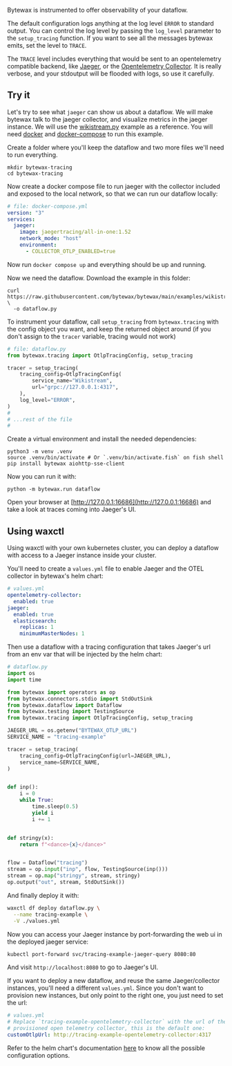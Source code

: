 Bytewax is instrumented to offer observability of your dataflow.

The default configuration logs anything at the log level `ERROR` to
standard output. You can control the log level by passing the
`log_level` parameter to the `setup_tracing` function. If you want to
see all the messages bytewax emits, set the level to `TRACE`.

The `TRACE` level includes everything that would be sent to an
opentelemetry compatible backend, like
[Jaeger](https://www.jaegertracing.io/), or the [Opentelemetry
Collector](https://opentelemetry.io/docs/collector/). It is really
verbose, and your stdoutput will be flooded with logs, so use it
carefully.

## Try it

Let's try to see what `jaeger` can show us about a dataflow. We will
make bytewax talk to the jaeger collector, and visualize metrics in the
jaeger instance. We will use the
[wikistream.py](https://github.com/bytewax/bytewax/blob/main/examples/wikistream.py)
example as a reference. You will need [docker](https://www.docker.com/) and
[docker-compose](https://docs.docker.com/compose/) to run this example.

Create a folder where you'll keep the dataflow and two more files
we'll need to run everything.

```shell
mkdir bytewax-tracing
cd bytewax-tracing
```

Now create a docker compose file to run jaeger with the
collector included and exposed to the local network,
so that we can run our dataflow locally:

```yaml
# file: docker-compose.yml
version: "3"
services:
  jaeger:
    image: jaegertracing/all-in-one:1.52
    network_mode: "host"
    environment:
      - COLLECTOR_OTLP_ENABLED=true
```

Now run `docker compose up` and everything should be up and running.

Now we need the dataflow. Download the example in this folder:

```shell
curl https://raw.githubusercontent.com/bytewax/bytewax/main/examples/wikistream.py \
  -o dataflow.py
```

To instrument your dataflow, call `setup_tracing` from
`bytewax.tracing` with the config object you want, and keep the
returned object around (if you don't assign to the `tracer` variable,
tracing would not work)

```python
# file: dataflow.py
from bytewax.tracing import OtlpTracingConfig, setup_tracing

tracer = setup_tracing(
    tracing_config=OtlpTracingConfig(
        service_name="Wikistream",
        url="grpc://127.0.0.1:4317",
    ),
    log_level="ERROR",
)
#
# ...rest of the file
#
```

Create a virtual environment and install the needed dependencies:

```shell
python3 -m venv .venv
source .venv/bin/activate # Or `.venv/bin/activate.fish` on fish shell
pip install bytewax aiohttp-sse-client
```

Now you can run it with:

```shell
python -m bytewax.run dataflow
```

Open your browser at [http://127.0.0.1:16686](http://127.0.0.1:16686)
and take a look at traces coming into Jaeger's UI.

## Using waxctl

Using waxctl with your own kubernetes cluster, you can deploy a dataflow with access to a Jaeger
instance inside your cluster.

You'll need to create a `values.yml` file to enable Jaeger and the OTEL collector in bytewax's helm chart:

```yml
# values.yml
opentelemetry-collector:
  enabled: true
jaeger:
  enabled: true
  elasticsearch:
    replicas: 1
    minimumMasterNodes: 1
```

Then use a dataflow with a tracing configuration that takes Jaeger's url from an env var
that will be injected by the helm chart:

```python
# dataflow.py
import os
import time

from bytewax import operators as op
from bytewax.connectors.stdio import StdOutSink
from bytewax.dataflow import Dataflow
from bytewax.testing import TestingSource
from bytewax.tracing import OtlpTracingConfig, setup_tracing

JAEGER_URL = os.getenv("BYTEWAX_OTLP_URL")
SERVICE_NAME = "tracing-example"

tracer = setup_tracing(
    tracing_config=OtlpTracingConfig(url=JAEGER_URL), 
    service_name=SERVICE_NAME,
)


def inp():
    i = 0
    while True:
        time.sleep(0.5)
        yield i
        i += 1


def stringy(x):
    return f"<dance>{x}</dance>"


flow = Dataflow("tracing")
stream = op.input("inp", flow, TestingSource(inp()))
stream = op.map("stringy", stream, stringy)
op.output("out", stream, StdOutSink())
```

And finally deploy it with:

```bash
waxctl df deploy dataflow.py \
  --name tracing-example \
  -V ./values.yml
```

Now you can access your Jaeger instance by port-forwarding the web ui in the deployed jaeger service:

```bash
kubectl port-forward svc/tracing-example-jaeger-query 8080:80
```

And visit `http://localhost:8080` to go to Jaeger's UI.

If you want to deploy a new dataflow, and reuse the same Jaeger/collector instances, you'll need a different
`values.yml`. Since you don't want to provision new instances, but only point to the right one, you
just need to set the url:

```yml
# values.yml
# Replace `tracing-example-opentelemetry-collector` with the url of the previously
# provisioned open telemetry collector, this is the default one:
customOtlpUrl: http://tracing-example-opentelemetry-collector:4317
```

Refer to the helm chart's documentation [here](https://bytewax.github.io/helm-charts/) to know all
the possible configuration options.
